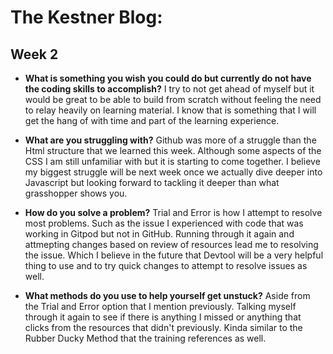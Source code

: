 # The Kestner Blog:

## Week 2  

* **What is something you wish you could do but currently do not have the coding skills to accomplish?**
    I try to not get ahead of myself but it would be great to be able to build from scratch without feeling the need to relay heavily on learning material. I know that is something that I will get the hang of with time and part of the learning experience. 

* **What are you struggling with?**
    Github was more of a struggle than the Html structure that we learned this week. Although some aspects of the CSS I am still unfamiliar with but it is starting to come together. I believe my biggest struggle will be next week once we actually dive deeper into Javascript but looking forward to tackling it deeper than what grasshopper shows you.

* **How do you solve a problem?**
    Trial and Error is how I attempt to resolve most problems. Such as the issue I experienced with code that was working in Gitpod but not in GitHub. Running through it again and attmepting changes based on review of resources lead me to resolving the issue. Which I believe in the future that Devtool will be a very helpful thing to use and to try quick changes to attempt to resolve issues as well.

* **What methods do you use to help yourself get unstuck?**
    Aside from the Trial and Error option that I mention previously. Talking myself through it again to see if there is anything I missed or anything that clicks from the resources that didn't previously. Kinda similar to the Rubber Ducky Method that the training references as well. 